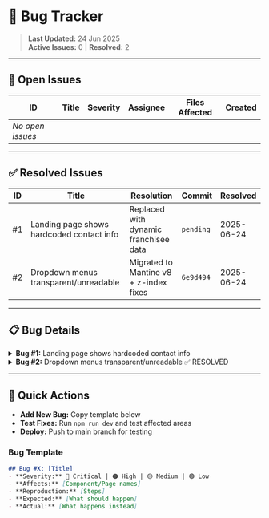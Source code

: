 # 🐞 Bug Tracker

> **Last Updated:** 24 Jun 2025  
> **Active Issues:** 0 | **Resolved:** 2

---

## 🔴 Open Issues

| ID | Title | Severity | Assignee | Files Affected | Created |
|----|-------|----------|----------|----------------|---------|
| *No open issues* | | | | | |

---

## ✅ Resolved Issues

| ID | Title | Resolution | Commit | Resolved |
|----|-------|------------|---------|----------|
| #1 | Landing page shows hardcoded contact info | Replaced with dynamic franchisee data | `pending` | 2025-06-24 |
| #2 | Dropdown menus transparent/unreadable | Migrated to Mantine v8 + z-index fixes | `6e9d494` | 2025-06-24 |

---

## 📋 Bug Details

<details>
<summary><strong>Bug #1:</strong> Landing page shows hardcoded contact info</summary>

### Issue
- **Problem:** Landing pages display hardcoded "Lovable Test" contact info instead of franchisee-specific data
- **Impact:** Brand inconsistency, potential privacy concerns with wrong contact info
- **Affects:** All public landing pages (e.g., `/free-trial/soccer-stars-of-south-denver`)

### Expected Behavior
- Footer should pull contact data from `/portal/settings → Contact Information`
- Public pages should show **phone + email only** (no street address)

### Reproduction
1. Visit any franchisee landing page
2. Scroll to footer or reach booking confirmation
3. Observe hardcoded contact info instead of dynamic data

### Technical Notes
- Need to identify landing page components using hardcoded contact
- Implement dynamic data fetching from franchisee settings
- Ensure proper data filtering for public vs. portal views

### Status: `RESOLVED` ✅

**Resolution Implemented:**
1. **BookingLanding.tsx footer** - Added `useFranchiseeData()` hook and replaced hardcoded South Denver contact info with dynamic `franchiseeData.phone` and `franchiseeData.email`
2. **ContactUs.tsx fallback** - Changed fallback email from `info@soccerstars.com` to `contact@fillthefield.com` 
3. **Calendar UID** - Updated `calendarUtils.ts` to use `@fillthefield.com` instead of `@soccerstars.com` for calendar event UIDs

**Files Modified:**
- `src/pages/booking/BookingLanding.tsx` (lines 251-262)
- `src/pages/landing/ContactUs.tsx` (line 149)  
- `src/utils/calendarUtils.ts` (line 58)

**Result:** All public-facing contact information now displays franchisee-specific data instead of hardcoded South Denver values.
</details>

<details>
<summary><strong>Bug #2:</strong> Dropdown menus transparent/unreadable ✅ RESOLVED</summary>

### Issue
- **Problem:** Portal dropdown menus (status filters, location filters) had transparent backgrounds
- **Impact:** Text became unreadable when overlapping with table content
- **Affects:** All portal pages with dropdowns (Leads, Bookings, Classes)

### Root Cause
1. **Component mismatch:** Portal was using shadcn/ui Select instead of Mantine components
2. **Z-index conflict:** Sticky table headers (z-index: 2) vs dropdown content (default z-index)
3. **Missing portal configuration:** Dropdowns not using `withinPortal` prop

### Resolution
1. **Migrated all portal dropdowns to Mantine Select:**
   - `src/pages/portal/Leads.tsx` (location filter)
   - `src/pages/portal/Bookings.tsx` (location filter) 
   - `src/pages/portal/Classes.tsx` (location filter)
   - `src/components/leads/StatusSelect.tsx` (status selector)
   - `src/components/portal/TimezoneSettingsCard.tsx` (timezone setting)

2. **Fixed z-index hierarchy:**
   - Sticky headers: `z-index: 10` 
   - Dropdown menus: `z-index: 100` (via CSS override)

3. **Added `withinPortal` prop** to all Mantine Select components

### Status: `RESOLVED` 2025-06-24
</details>

---

## 🔧 Quick Actions

- **Add New Bug:** Copy template below
- **Test Fixes:** Run `npm run dev` and test affected areas
- **Deploy:** Push to main branch for testing

### Bug Template
```markdown
## Bug #X: [Title]
- **Severity:** 🔴 Critical | 🟠 High | 🟡 Medium | 🟢 Low  
- **Affects:** [Component/Page names]
- **Reproduction:** [Steps]
- **Expected:** [What should happen]
- **Actual:** [What happens instead]
```